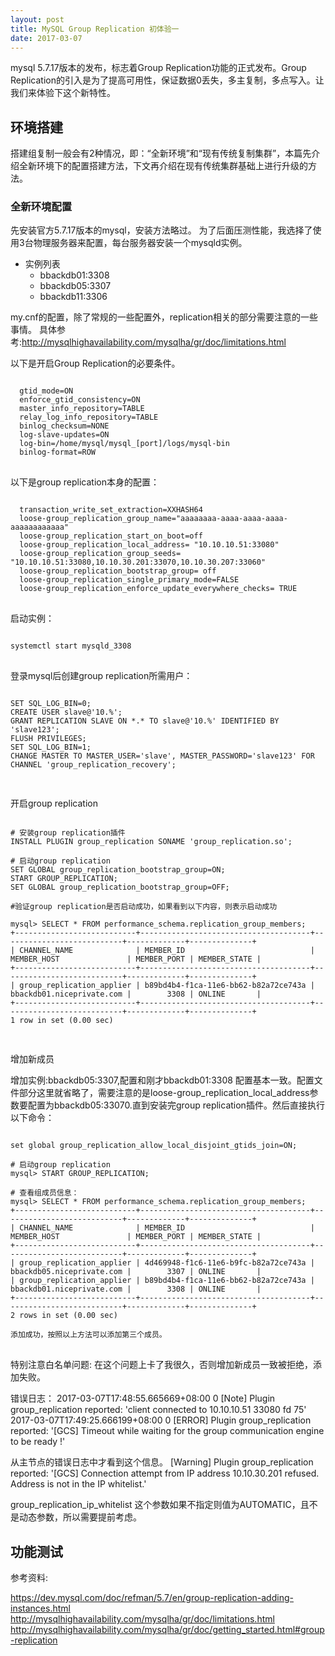 ```yaml
---
layout: post
title: MySQL Group Replication 初体验一
date: 2017-03-07
---
```

  mysql 5.7.17版本的发布，标志着Group Replication功能的正式发布。Group Replication的引入是为了提高可用性，保证数据0丢失，多主复制，多点写入。让我们来体验下这个新特性。

## 环境搭建
搭建组复制一般会有2种情况，即：“全新环境”和“现有传统复制集群”，本篇先介绍全新环境下的配置搭建方法，下文再介绍在现有传统集群基础上进行升级的方法。

### 全新环境配置
先安装官方5.7.17版本的mysql，安装方法略过。
为了后面压测性能，我选择了使用3台物理服务器来配置，每台服务器安装一个mysqld实例。  
- 实例列表
    + bbackdb01:3308
    + bbackdb05:3307
    + bbackdb11:3306

my.cnf的配置，除了常规的一些配置外，replication相关的部分需要注意的一些事情。
具体参考:http://mysqlhighavailability.com/mysqlha/gr/doc/limitations.html

以下是开启Group Replication的必要条件。
<pre>
<code>
  gtid_mode=ON  
  enforce_gtid_consistency=ON
  master_info_repository=TABLE
  relay_log_info_repository=TABLE
  binlog_checksum=NONE
  log-slave-updates=ON
  log-bin=/home/mysql/mysql_[port]/logs/mysql-bin
  binlog-format=ROW
</code>
</pre>

以下是group replication本身的配置：
<pre>
<code>
  transaction_write_set_extraction=XXHASH64
  loose-group_replication_group_name="aaaaaaaa-aaaa-aaaa-aaaa-aaaaaaaaaaaa"
  loose-group_replication_start_on_boot=off
  loose-group_replication_local_address= "10.10.10.51:33080"
  loose-group_replication_group_seeds= "10.10.10.51:33080,10.10.30.201:33070,10.10.30.207:33060"
  loose-group_replication_bootstrap_group= off
  loose-group_replication_single_primary_mode=FALSE
  loose-group_replication_enforce_update_everywhere_checks= TRUE
</code>
</pre>

启动实例：
<pre>
<code>
systemctl start mysqld_3308
</code>
</pre>

登录mysql后创建group replication所需用户：
<pre>
<code>
SET SQL_LOG_BIN=0;
CREATE USER slave@'10.%';
GRANT REPLICATION SLAVE ON *.* TO slave@'10.%' IDENTIFIED BY 'slave123';
FLUSH PRIVILEGES;
SET SQL_LOG_BIN=1;
CHANGE MASTER TO MASTER_USER='slave', MASTER_PASSWORD='slave123' FOR CHANNEL 'group_replication_recovery';

</code>
</pre>

开启group replication
<pre>
<code>
# 安装group replication插件
INSTALL PLUGIN group_replication SONAME 'group_replication.so';

# 启动group replication
SET GLOBAL group_replication_bootstrap_group=ON;
START GROUP_REPLICATION;
SET GLOBAL group_replication_bootstrap_group=OFF;

#验证group replication是否启动成功，如果看到以下内容，则表示启动成功

mysql> SELECT * FROM performance_schema.replication_group_members;
+---------------------------+--------------------------------------+---------------------------+-------------+--------------+
| CHANNEL_NAME              | MEMBER_ID                            | MEMBER_HOST               | MEMBER_PORT | MEMBER_STATE |
+---------------------------+--------------------------------------+---------------------------+-------------+--------------+
| group_replication_applier | b89bd4b4-f1ca-11e6-bb62-b82a72ce743a | bbackdb01.niceprivate.com |        3308 | ONLINE       |
+---------------------------+--------------------------------------+---------------------------+-------------+--------------+
1 row in set (0.00 sec)

</code>
</pre>

增加新成员

增加实例:bbackdb05:3307,配置和刚才bbackdb01:3308 配置基本一致。配置文件部分这里就省略了，需要注意的是loose-group_replication_local_address参数要配置为bbackdb05:33070.直到安装完group replication插件。然后直接执行以下命令：
<pre>
<code>
set global group_replication_allow_local_disjoint_gtids_join=ON;

# 启动group replication
mysql> START GROUP_REPLICATION;

# 查看组成员信息：
mysql> SELECT * FROM performance_schema.replication_group_members;
+---------------------------+--------------------------------------+---------------------------+-------------+--------------+
| CHANNEL_NAME              | MEMBER_ID                            | MEMBER_HOST               | MEMBER_PORT | MEMBER_STATE |
+---------------------------+--------------------------------------+---------------------------+-------------+--------------+
| group_replication_applier | 4d469948-f1c6-11e6-b9fc-b82a72ce743a | bbackdb05.niceprivate.com |        3307 | ONLINE       |
| group_replication_applier | b89bd4b4-f1ca-11e6-bb62-b82a72ce743a | bbackdb01.niceprivate.com |        3308 | ONLINE       |
+---------------------------+--------------------------------------+---------------------------+-------------+--------------+
2 rows in set (0.00 sec)

添加成功，按照以上方法可以添加第三个成员。
</code>
</pre>


特别注意白名单问题:
在这个问题上卡了我很久，否则增加新成员一致被拒绝，添加失败。

错误日志：
2017-03-07T17:48:55.665669+08:00 0 [Note] Plugin group_replication reported: 'client connected to 10.10.10.51 33080 fd 75'
2017-03-07T17:49:25.666199+08:00 0 [ERROR] Plugin group_replication reported: '[GCS] Timeout while waiting for the group communication engine to be ready
!'


从主节点的错误日志中才看到这个信息。
[Warning] Plugin group_replication reported: '[GCS] Connection attempt from IP address 10.10.30.201 refused. Address is not in the IP whitelist.'

group_replication_ip_whitelist 这个参数如果不指定则值为AUTOMATIC，且不是动态参数，所以需要提前考虑。

## 功能测试



参考资料:

https://dev.mysql.com/doc/refman/5.7/en/group-replication-adding-instances.html
http://mysqlhighavailability.com/mysqlha/gr/doc/limitations.html
http://mysqlhighavailability.com/mysqlha/gr/doc/getting_started.html#group-replication
